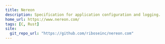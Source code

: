```yaml
---
title: Nereon
description: Specification for application configuration and logging.
home_url: https://www.nereon.com/
tags: [C, Rust]
site:
  git_repo_url: "https://github.com/riboseinc/nereon.com"
---
```


